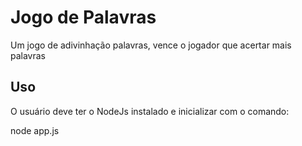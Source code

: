 # Jogo de Palavras

Um jogo de adivinhação palavras, vence o jogador que acertar mais palavras
    
## Uso

O usuário deve ter o NodeJs instalado e inicializar com o comando:

  node app.js

